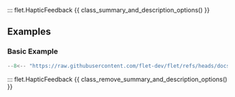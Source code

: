 ::: flet.HapticFeedback
{{ class_summary_and_description_options() }}

## Examples

### Basic Example

```python
--8<-- "https://raw.githubusercontent.com/flet-dev/flet/refs/heads/docs/sdk/python/examples/controls/haptic-feedback/basic.py"
```

::: flet.HapticFeedback
{{ class_remove_summary_and_description_options() }}
